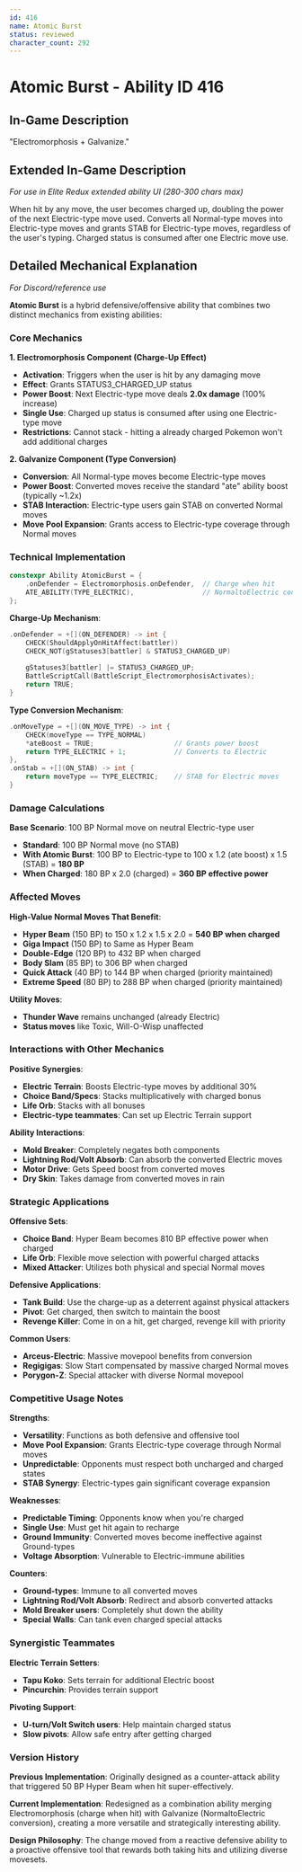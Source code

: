 ```yaml
---
id: 416
name: Atomic Burst
status: reviewed
character_count: 292
---
```


# Atomic Burst - Ability ID 416

## In-Game Description
"Electromorphosis + Galvanize."

## Extended In-Game Description
*For use in Elite Redux extended ability UI (280-300 chars max)*

When hit by any move, the user becomes charged up, doubling the power of the next Electric-type move used. Converts all Normal-type moves into Electric-type moves and grants STAB for Electric-type moves, regardless of the user's typing. Charged status is consumed after one Electric move use.

## Detailed Mechanical Explanation
*For Discord/reference use*

**Atomic Burst** is a hybrid defensive/offensive ability that combines two distinct mechanics from existing abilities:

### Core Mechanics

**1. Electromorphosis Component (Charge-Up Effect)**
- **Activation**: Triggers when the user is hit by any damaging move
- **Effect**: Grants STATUS3_CHARGED_UP status
- **Power Boost**: Next Electric-type move deals **2.0x damage** (100% increase)
- **Single Use**: Charged up status is consumed after using one Electric-type move
- **Restrictions**: Cannot stack - hitting a already charged Pokemon won't add additional charges

**2. Galvanize Component (Type Conversion)**
- **Conversion**: All Normal-type moves become Electric-type moves
- **Power Boost**: Converted moves receive the standard "ate" ability boost (typically ~1.2x)
- **STAB Interaction**: Electric-type users gain STAB on converted Normal moves
- **Move Pool Expansion**: Grants access to Electric-type coverage through Normal moves

### Technical Implementation

```cpp
constexpr Ability AtomicBurst = {
    .onDefender = Electromorphosis.onDefender,  // Charge when hit
    ATE_ABILITY(TYPE_ELECTRIC),                 // NormaltoElectric conversion
};
```

**Charge-Up Mechanism**:
```cpp
.onDefender = +[](ON_DEFENDER) -> int {
    CHECK(ShouldApplyOnHitAffect(battler))
    CHECK_NOT(gStatuses3[battler] & STATUS3_CHARGED_UP)
    
    gStatuses3[battler] |= STATUS3_CHARGED_UP;
    BattleScriptCall(BattleScript_ElectromorphosisActivates);
    return TRUE;
}
```

**Type Conversion Mechanism**:
```cpp
.onMoveType = +[](ON_MOVE_TYPE) -> int {
    CHECK(moveType == TYPE_NORMAL)
    *ateBoost = TRUE;                    // Grants power boost
    return TYPE_ELECTRIC + 1;            // Converts to Electric
},
.onStab = +[](ON_STAB) -> int { 
    return moveType == TYPE_ELECTRIC;    // STAB for Electric moves
}
```

### Damage Calculations

**Base Scenario**: 100 BP Normal move on neutral Electric-type user
- **Standard**: 100 BP Normal move (no STAB)
- **With Atomic Burst**: 100 BP to Electric-type to 100 x 1.2 (ate boost) x 1.5 (STAB) = **180 BP**
- **When Charged**: 180 BP x 2.0 (charged) = **360 BP effective power**

### Affected Moves

**High-Value Normal Moves That Benefit**:
- **Hyper Beam** (150 BP) to 150 x 1.2 x 1.5 x 2.0 = **540 BP when charged**
- **Giga Impact** (150 BP) to Same as Hyper Beam
- **Double-Edge** (120 BP) to 432 BP when charged
- **Body Slam** (85 BP) to 306 BP when charged
- **Quick Attack** (40 BP) to 144 BP when charged (priority maintained)
- **Extreme Speed** (80 BP) to 288 BP when charged (priority maintained)

**Utility Moves**:
- **Thunder Wave** remains unchanged (already Electric)
- **Status moves** like Toxic, Will-O-Wisp unaffected

### Interactions with Other Mechanics

**Positive Synergies**:
- **Electric Terrain**: Boosts Electric-type moves by additional 30%
- **Choice Band/Specs**: Stacks multiplicatively with charged bonus
- **Life Orb**: Stacks with all bonuses
- **Electric-type teammates**: Can set up Electric Terrain support

**Ability Interactions**:
- **Mold Breaker**: Completely negates both components
- **Lightning Rod/Volt Absorb**: Can absorb the converted Electric moves
- **Motor Drive**: Gets Speed boost from converted moves
- **Dry Skin**: Takes damage from converted moves in rain

### Strategic Applications

**Offensive Sets**:
- **Choice Band**: Hyper Beam becomes 810 BP effective power when charged
- **Life Orb**: Flexible move selection with powerful charged attacks
- **Mixed Attacker**: Utilizes both physical and special Normal moves

**Defensive Applications**:
- **Tank Build**: Use the charge-up as a deterrent against physical attackers
- **Pivot**: Get charged, then switch to maintain the boost
- **Revenge Killer**: Come in on a hit, get charged, revenge kill with priority

**Common Users**:
- **Arceus-Electric**: Massive movepool benefits from conversion
- **Regigigas**: Slow Start compensated by massive charged Normal moves
- **Porygon-Z**: Special attacker with diverse Normal movepool

### Competitive Usage Notes

**Strengths**:
- **Versatility**: Functions as both defensive and offensive tool
- **Move Pool Expansion**: Grants Electric-type coverage through Normal moves
- **Unpredictable**: Opponents must respect both uncharged and charged states
- **STAB Synergy**: Electric-types gain significant coverage expansion

**Weaknesses**:
- **Predictable Timing**: Opponents know when you're charged
- **Single Use**: Must get hit again to recharge
- **Ground Immunity**: Converted moves become ineffective against Ground-types
- **Voltage Absorption**: Vulnerable to Electric-immune abilities

**Counters**:
- **Ground-types**: Immune to all converted moves
- **Lightning Rod/Volt Absorb**: Redirect and absorb converted attacks
- **Mold Breaker users**: Completely shut down the ability
- **Special Walls**: Can tank even charged special attacks

### Synergistic Teammates

**Electric Terrain Setters**:
- **Tapu Koko**: Sets terrain for additional Electric boost
- **Pincurchin**: Provides terrain support

**Pivoting Support**:
- **U-turn/Volt Switch users**: Help maintain charged status
- **Slow pivots**: Allow safe entry after getting charged

### Version History

**Previous Implementation**: Originally designed as a counter-attack ability that triggered 50 BP Hyper Beam when hit super-effectively.

**Current Implementation**: Redesigned as a combination ability merging Electromorphosis (charge when hit) with Galvanize (NormaltoElectric conversion), creating a more versatile and strategically interesting ability.

**Design Philosophy**: The change moved from a reactive defensive ability to a proactive offensive tool that rewards both taking hits and utilizing diverse movesets.